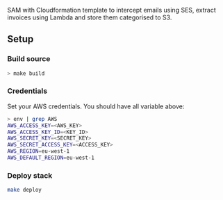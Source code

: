 SAM with Cloudformation template to intercept emails using SES, extract invoices using Lambda and store them categorised to S3.

## Setup

### Build source
```bash
> make build
```

### Credentials
Set your AWS credentials.
You should have all variable above:
```bash
> env | grep AWS
AWS_ACCESS_KEY=<AWS_KEY>
AWS_ACCESS_KEY_ID=<KEY_ID>
AWS_SECRET_KEY=<SECRET_KEY>
AWS_SECRET_ACCESS_KEY=<ACCESS_KEY>
AWS_REGION=eu-west-1
AWS_DEFAULT_REGION=eu-west-1
```

### Deploy stack
```bash
make deploy
```
